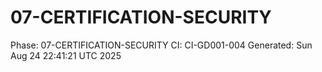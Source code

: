 # 07-CERTIFICATION-SECURITY
Phase: 07-CERTIFICATION-SECURITY
CI: CI-GD001-004
Generated: Sun Aug 24 22:41:21 UTC 2025
